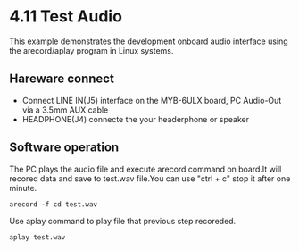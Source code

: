 # 4.11 Test Audio

This example demonstrates the development onboard audio interface using the arecord/aplay program in Linux systems.


## Hareware connect

* Connect LINE IN(J5) interface on the MYB-6ULX board, PC Audio-Out via a 3.5mm AUX cable
* HEADPHONE(J4) connecte the your headerphone or speaker

## Software operation

The PC plays the audio file and execute arecord command on board.It will recored data and save to test.wav file.You can use "ctrl + c" stop it after one minute.
```
arecord -f cd test.wav
```

Use aplay command to play file that previous step recoreded.
```
aplay test.wav
```


